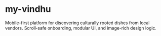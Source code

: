 # my-vindhu
Mobile-first platform for discovering culturally rooted dishes from local vendors. Scroll-safe onboarding, modular UI, and image-rich design logic.
